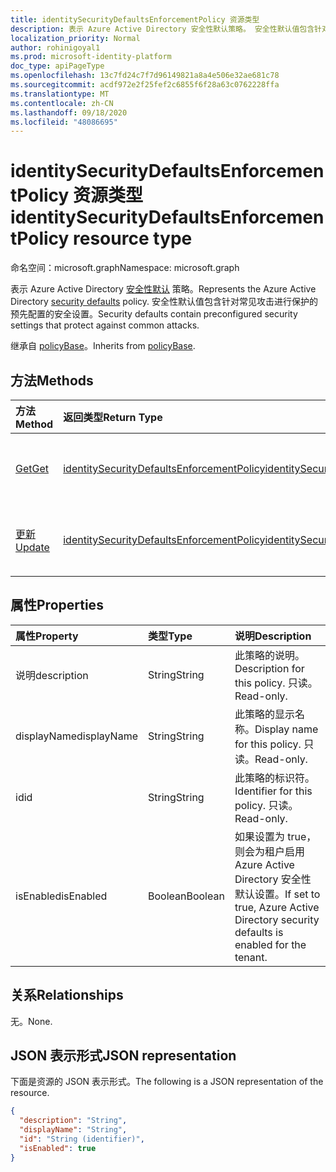 ```yaml
---
title: identitySecurityDefaultsEnforcementPolicy 资源类型
description: 表示 Azure Active Directory 安全性默认策略。 安全性默认值包含针对常见攻击进行保护的预先配置的安全设置。
localization_priority: Normal
author: rohinigoyal1
ms.prod: microsoft-identity-platform
doc_type: apiPageType
ms.openlocfilehash: 13c7fd24c7f7d96149821a8a4e506e32ae681c78
ms.sourcegitcommit: acdf972e2f25fef2c6855f6f28a63c0762228ffa
ms.translationtype: MT
ms.contentlocale: zh-CN
ms.lasthandoff: 09/18/2020
ms.locfileid: "48086695"
---
```

# <a name="identitysecuritydefaultsenforcementpolicy-resource-type"></a><span data-ttu-id="60e5b-104">identitySecurityDefaultsEnforcementPolicy 资源类型</span><span class="sxs-lookup"><span data-stu-id="60e5b-104">identitySecurityDefaultsEnforcementPolicy resource type</span></span>

<span data-ttu-id="60e5b-105">命名空间：microsoft.graph</span><span class="sxs-lookup"><span data-stu-id="60e5b-105">Namespace: microsoft.graph</span></span>

<span data-ttu-id="60e5b-106">表示 Azure Active Directory [安全性默认](https://docs.microsoft.com/azure/active-directory/fundamentals/concept-fundamentals-security-defaults) 策略。</span><span class="sxs-lookup"><span data-stu-id="60e5b-106">Represents the Azure Active Directory [security defaults](https://docs.microsoft.com/azure/active-directory/fundamentals/concept-fundamentals-security-defaults) policy.</span></span> <span data-ttu-id="60e5b-107">安全性默认值包含针对常见攻击进行保护的预先配置的安全设置。</span><span class="sxs-lookup"><span data-stu-id="60e5b-107">Security defaults contain preconfigured security settings that protect against common attacks.</span></span>

<span data-ttu-id="60e5b-108">继承自 [policyBase](../resources/policybase.md)。</span><span class="sxs-lookup"><span data-stu-id="60e5b-108">Inherits from [policyBase](../resources/policybase.md).</span></span>

## <a name="methods"></a><span data-ttu-id="60e5b-109">方法</span><span class="sxs-lookup"><span data-stu-id="60e5b-109">Methods</span></span>

| <span data-ttu-id="60e5b-110">方法</span><span class="sxs-lookup"><span data-stu-id="60e5b-110">Method</span></span>       | <span data-ttu-id="60e5b-111">返回类型</span><span class="sxs-lookup"><span data-stu-id="60e5b-111">Return Type</span></span> | <span data-ttu-id="60e5b-112">说明</span><span class="sxs-lookup"><span data-stu-id="60e5b-112">Description</span></span> |
|:-------------|:------------|:------------|
| [<span data-ttu-id="60e5b-113">Get</span><span class="sxs-lookup"><span data-stu-id="60e5b-113">Get</span></span>](../api/identitysecuritydefaultsenforcementpolicy-get.md) | [<span data-ttu-id="60e5b-114">identitySecurityDefaultsEnforcementPolicy</span><span class="sxs-lookup"><span data-stu-id="60e5b-114">identitySecurityDefaultsEnforcementPolicy</span></span>](identitysecuritydefaultsenforcementpolicy.md) | <span data-ttu-id="60e5b-115">读取 **identitySecurityDefaultsEnforcementPolicy** 对象的属性。</span><span class="sxs-lookup"><span data-stu-id="60e5b-115">Read the properties of an **identitySecurityDefaultsEnforcementPolicy** object.</span></span> |
| [<span data-ttu-id="60e5b-116">更新</span><span class="sxs-lookup"><span data-stu-id="60e5b-116">Update</span></span>](../api/identitysecuritydefaultsenforcementpolicy-update.md) | [<span data-ttu-id="60e5b-117">identitySecurityDefaultsEnforcementPolicy</span><span class="sxs-lookup"><span data-stu-id="60e5b-117">identitySecurityDefaultsEnforcementPolicy</span></span>](identitysecuritydefaultsenforcementpolicy.md) | <span data-ttu-id="60e5b-118">更新 **identitySecurityDefaultsEnforcementPolicy** 对象。</span><span class="sxs-lookup"><span data-stu-id="60e5b-118">Update an **identitySecurityDefaultsEnforcementPolicy** object.</span></span> |

## <a name="properties"></a><span data-ttu-id="60e5b-119">属性</span><span class="sxs-lookup"><span data-stu-id="60e5b-119">Properties</span></span>

| <span data-ttu-id="60e5b-120">属性</span><span class="sxs-lookup"><span data-stu-id="60e5b-120">Property</span></span>     | <span data-ttu-id="60e5b-121">类型</span><span class="sxs-lookup"><span data-stu-id="60e5b-121">Type</span></span>        | <span data-ttu-id="60e5b-122">说明</span><span class="sxs-lookup"><span data-stu-id="60e5b-122">Description</span></span> |
|:-------------|:------------|:------------|
|<span data-ttu-id="60e5b-123">说明</span><span class="sxs-lookup"><span data-stu-id="60e5b-123">description</span></span>|<span data-ttu-id="60e5b-124">String</span><span class="sxs-lookup"><span data-stu-id="60e5b-124">String</span></span>|<span data-ttu-id="60e5b-125">此策略的说明。</span><span class="sxs-lookup"><span data-stu-id="60e5b-125">Description for this policy.</span></span> <span data-ttu-id="60e5b-126">只读。</span><span class="sxs-lookup"><span data-stu-id="60e5b-126">Read-only.</span></span>|
|<span data-ttu-id="60e5b-127">displayName</span><span class="sxs-lookup"><span data-stu-id="60e5b-127">displayName</span></span>|<span data-ttu-id="60e5b-128">String</span><span class="sxs-lookup"><span data-stu-id="60e5b-128">String</span></span>|<span data-ttu-id="60e5b-129">此策略的显示名称。</span><span class="sxs-lookup"><span data-stu-id="60e5b-129">Display name for this policy.</span></span> <span data-ttu-id="60e5b-130">只读。</span><span class="sxs-lookup"><span data-stu-id="60e5b-130">Read-only.</span></span>|
|<span data-ttu-id="60e5b-131">id</span><span class="sxs-lookup"><span data-stu-id="60e5b-131">id</span></span>|<span data-ttu-id="60e5b-132">String</span><span class="sxs-lookup"><span data-stu-id="60e5b-132">String</span></span>|<span data-ttu-id="60e5b-133">此策略的标识符。</span><span class="sxs-lookup"><span data-stu-id="60e5b-133">Identifier for this policy.</span></span> <span data-ttu-id="60e5b-134">只读。</span><span class="sxs-lookup"><span data-stu-id="60e5b-134">Read-only.</span></span>|
|<span data-ttu-id="60e5b-135">isEnabled</span><span class="sxs-lookup"><span data-stu-id="60e5b-135">isEnabled</span></span>|<span data-ttu-id="60e5b-136">Boolean</span><span class="sxs-lookup"><span data-stu-id="60e5b-136">Boolean</span></span>|<span data-ttu-id="60e5b-137">如果设置为 true，则会为租户启用 Azure Active Directory 安全性默认设置。</span><span class="sxs-lookup"><span data-stu-id="60e5b-137">If set to true, Azure Active Directory security defaults is enabled for the tenant.</span></span>|

## <a name="relationships"></a><span data-ttu-id="60e5b-138">关系</span><span class="sxs-lookup"><span data-stu-id="60e5b-138">Relationships</span></span>

<span data-ttu-id="60e5b-139">无。</span><span class="sxs-lookup"><span data-stu-id="60e5b-139">None.</span></span>

## <a name="json-representation"></a><span data-ttu-id="60e5b-140">JSON 表示形式</span><span class="sxs-lookup"><span data-stu-id="60e5b-140">JSON representation</span></span>

<span data-ttu-id="60e5b-141">下面是资源的 JSON 表示形式。</span><span class="sxs-lookup"><span data-stu-id="60e5b-141">The following is a JSON representation of the resource.</span></span>

<!-- {
  "blockType": "resource",
  "optionalProperties": [

  ],
  "@odata.type": "microsoft.graph.identitySecurityDefaultsEnforcementPolicy",
  "baseType": "",
  "keyProperty": "id"
}-->

```json
{
  "description": "String",
  "displayName": "String",
  "id": "String (identifier)",
  "isEnabled": true
}
```

<!-- uuid: 16cd6b66-4b1a-43a1-adaf-3a886856ed98
2019-02-04 14:57:30 UTC -->
<!-- {
  "type": "#page.annotation",
  "description": "identitySecurityDefaultsEnforcementPolicy resource",
  "keywords": "",
  "section": "documentation",
  "tocPath": ""
}-->

